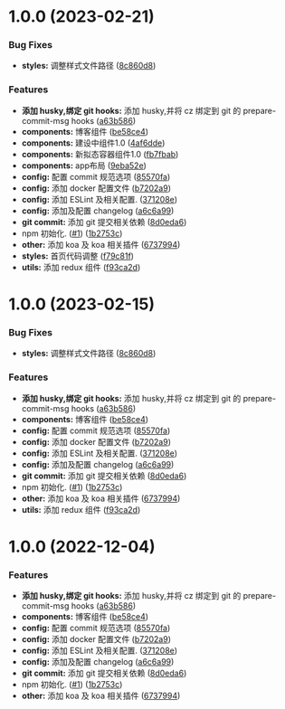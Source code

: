 # 1.0.0 (2023-02-21)


### Bug Fixes

* **styles:** 调整样式文件路径 ([8c860d8](https://github.com/ZXFTech/Feline/commit/8c860d8d81fb5e31aeefe5abb4635b8754e1336c))


### Features

* **添加 husky,绑定 git hooks:** 添加 husky,并将 cz 绑定到 git 的 prepare-commit-msg hooks ([a63b586](https://github.com/ZXFTech/Feline/commit/a63b5861ba8ca57976df753ec05ba811d4954b90))
* **components:** 博客组件 ([be58ce4](https://github.com/ZXFTech/Feline/commit/be58ce4ba990df5abb0eb4fd89faa9330caa05f2))
* **components:** 建设中组件1.0 ([4af6dde](https://github.com/ZXFTech/Feline/commit/4af6ddefcb993b01878af3f225ea17ab5326805b))
* **components:** 新拟态容器组件1.0 ([fb7fbab](https://github.com/ZXFTech/Feline/commit/fb7fbabca6f79744ee987a168db9e20b9a5ce91b))
* **components:** app布局 ([9eba52e](https://github.com/ZXFTech/Feline/commit/9eba52e2b3762cb0c4bd8bd89808c1112a649dd0))
* **config:** 配置 commit 规范选项 ([85570fa](https://github.com/ZXFTech/Feline/commit/85570fa80cf821428029c82fac8142cd4aee7cb5))
* **config:** 添加 docker 配置文件 ([b7202a9](https://github.com/ZXFTech/Feline/commit/b7202a996bd05a80be098cacd63a33b519382343))
* **config:** 添加 ESLint 及相关配置. ([371208e](https://github.com/ZXFTech/Feline/commit/371208e49e1dd7b364d263d992834ee9de7cee28))
* **config:** 添加及配置 changelog ([a6c6a99](https://github.com/ZXFTech/Feline/commit/a6c6a99398798c607eca510434ebf0586a3b2cf9))
* **git commit:** 添加 git 提交相关依赖 ([8d0eda6](https://github.com/ZXFTech/Feline/commit/8d0eda6e4d433c44afd4a296fd7c38221a3ea804))
* npm 初始化. ([#1](https://github.com/ZXFTech/Feline/issues/1)) ([1b2753c](https://github.com/ZXFTech/Feline/commit/1b2753c5385e808434e6240b4d0737b12b3a848b))
* **other:** 添加 koa 及 koa 相关插件 ([6737994](https://github.com/ZXFTech/Feline/commit/67379942e19282a294fe366f301005ee30591192))
* **styles:** 首页代码调整 ([f79c81f](https://github.com/ZXFTech/Feline/commit/f79c81fb9ef6db8028be18e2511b28171fbf2295))
* **utils:** 添加 redux 组件 ([f93ca2d](https://github.com/ZXFTech/Feline/commit/f93ca2d06052d9a7d7c121fe504d70491e9faa57))



# 1.0.0 (2023-02-15)


### Bug Fixes

* **styles:** 调整样式文件路径 ([8c860d8](https://github.com/ZXFTech/Feline/commit/8c860d8d81fb5e31aeefe5abb4635b8754e1336c))


### Features

* **添加 husky,绑定 git hooks:** 添加 husky,并将 cz 绑定到 git 的 prepare-commit-msg hooks ([a63b586](https://github.com/ZXFTech/Feline/commit/a63b5861ba8ca57976df753ec05ba811d4954b90))
* **components:** 博客组件 ([be58ce4](https://github.com/ZXFTech/Feline/commit/be58ce4ba990df5abb0eb4fd89faa9330caa05f2))
* **config:** 配置 commit 规范选项 ([85570fa](https://github.com/ZXFTech/Feline/commit/85570fa80cf821428029c82fac8142cd4aee7cb5))
* **config:** 添加 docker 配置文件 ([b7202a9](https://github.com/ZXFTech/Feline/commit/b7202a996bd05a80be098cacd63a33b519382343))
* **config:** 添加 ESLint 及相关配置. ([371208e](https://github.com/ZXFTech/Feline/commit/371208e49e1dd7b364d263d992834ee9de7cee28))
* **config:** 添加及配置 changelog ([a6c6a99](https://github.com/ZXFTech/Feline/commit/a6c6a99398798c607eca510434ebf0586a3b2cf9))
* **git commit:** 添加 git 提交相关依赖 ([8d0eda6](https://github.com/ZXFTech/Feline/commit/8d0eda6e4d433c44afd4a296fd7c38221a3ea804))
* npm 初始化. ([#1](https://github.com/ZXFTech/Feline/issues/1)) ([1b2753c](https://github.com/ZXFTech/Feline/commit/1b2753c5385e808434e6240b4d0737b12b3a848b))
* **other:** 添加 koa 及 koa 相关插件 ([6737994](https://github.com/ZXFTech/Feline/commit/67379942e19282a294fe366f301005ee30591192))
* **utils:** 添加 redux 组件 ([f93ca2d](https://github.com/ZXFTech/Feline/commit/f93ca2d06052d9a7d7c121fe504d70491e9faa57))



# 1.0.0 (2022-12-04)

### Features

- **添加 husky,绑定 git hooks:** 添加 husky,并将 cz 绑定到 git 的 prepare-commit-msg hooks ([a63b586](https://github.com/ZXFTech/Feline/commit/a63b5861ba8ca57976df753ec05ba811d4954b90))
- **components:** 博客组件 ([be58ce4](https://github.com/ZXFTech/Feline/commit/be58ce4ba990df5abb0eb4fd89faa9330caa05f2))
- **config:** 配置 commit 规范选项 ([85570fa](https://github.com/ZXFTech/Feline/commit/85570fa80cf821428029c82fac8142cd4aee7cb5))
- **config:** 添加 docker 配置文件 ([b7202a9](https://github.com/ZXFTech/Feline/commit/b7202a996bd05a80be098cacd63a33b519382343))
- **config:** 添加 ESLint 及相关配置. ([371208e](https://github.com/ZXFTech/Feline/commit/371208e49e1dd7b364d263d992834ee9de7cee28))
- **config:** 添加及配置 changelog ([a6c6a99](https://github.com/ZXFTech/Feline/commit/a6c6a99398798c607eca510434ebf0586a3b2cf9))
- **git commit:** 添加 git 提交相关依赖 ([8d0eda6](https://github.com/ZXFTech/Feline/commit/8d0eda6e4d433c44afd4a296fd7c38221a3ea804))
- npm 初始化. ([#1](https://github.com/ZXFTech/Feline/issues/1)) ([1b2753c](https://github.com/ZXFTech/Feline/commit/1b2753c5385e808434e6240b4d0737b12b3a848b))
- **other:** 添加 koa 及 koa 相关插件 ([6737994](https://github.com/ZXFTech/Feline/commit/67379942e19282a294fe366f301005ee30591192))
